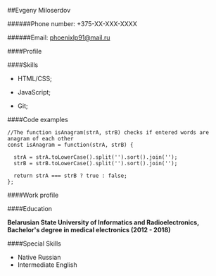 ##Evgeny Miloserdov

######Phone number: +375-XX-XXX-XXXX

######Email: phoenixlp91@mail.ru

####Profile

####Skills

- HTML/CSS;

- JavaScript;

- Git;

####Code examples

```
//The function isAnagram(strA, strB) checks if entered words are anagram of each other
const isAnagram = function(strA, strB) {

  strA = strA.toLowerCase().split('').sort().join('');
  strB = strB.toLowerCase().split('').sort().join('');

  return strA === strB ? true : false;
};
```

####Work profile

####Education

**Belarusian State University of Informatics and Radioelectronics, Bachelor's degree in medical electronics (2012 - 2018)**

####Special Skills

- Native Russian
- Intermediate English

